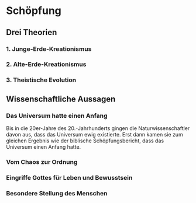 # Schöpfung
[//]: # (E9)

## Drei Theorien
[//]: # (hier könnte man ein Bild einbauen)

### 1. Junge-Erde-Kreationismus

### 2. Alte-Erde-Kreationismus

### 3. Theistische Evolution

## Wissenschaftliche Aussagen

### Das Universum hatte einen Anfang

Bis in die 20er-Jahre des 20.-Jahrhunderts gingen die Naturwissenschaftler davon aus, dass das Universum ewig existierte. Erst dann kamen sie zum gleichen Ergebnis wie der biblische Schöpfungsbericht, dass das Universum einen Anfang hatte.

[//]: # (Arno Penzias, Ard Louis, Aron Wall)

### Vom Chaos zur Ordnung

### Eingriffe Gottes für Leben und Bewusstsein

### Besondere Stellung des Menschen